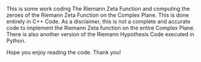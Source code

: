 This is some work coding The Riemann Zeta Function and computing the zeroes of the Riemann Zeta Function on the Complex Plane. This is done entirely in C++ Code.
As a disclaimer, this is not a complete and accurate code to implement the Riemann Zeta function on the entire Complex Plane. 
There is also another version of the Riemann Hypothesis Code executed in Python. 

Hope you enjoy reading the code. Thank you! 
